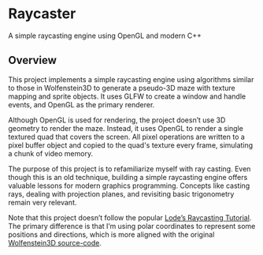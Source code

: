 # Raycaster

A simple raycasting engine using OpenGL and modern C++

## Overview

This project implements a simple raycasting engine using algorithms similar to those in Wolfenstein3D to generate a pseudo-3D maze with texture mapping and sprite objects. It uses GLFW to create a window and handle events, and OpenGL as the primary renderer.

Although OpenGL is used for rendering, the project doesn’t use 3D geometry to render the maze. Instead, it uses OpenGL to render a single textured quad that covers the screen. All pixel operations are written to a pixel buffer object and copied to the quad's texture every frame, simulating a chunk of video memory.

The purpose of this project is to refamiliarize myself with ray casting. Even though this is an old technique, building a simple raycasting engine offers valuable lessons for modern graphics programming. Concepts like casting rays, dealing with projection planes, and revisiting basic trigonometry remain very relevant.

Note that this project doesn’t follow the popular [Lode’s Raycasting Tutorial](https://lodev.org/cgtutor/raycasting.html). The primary difference is that I’m using polar coordinates to represent some positions and directions, which is more aligned with the original [Wolfenstein3D source-code](https://github.com/id-Software/wolf3d).
